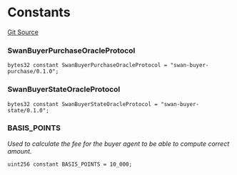 # Constants
[Git Source](https://github.com/firstbatchxyz/swan-contracts/blob/71d5f1b72c5506ee91313ea31c9a617e611d9d74/src/Swan.sol)

### SwanBuyerPurchaseOracleProtocol

```solidity
bytes32 constant SwanBuyerPurchaseOracleProtocol = "swan-buyer-purchase/0.1.0";
```

### SwanBuyerStateOracleProtocol

```solidity
bytes32 constant SwanBuyerStateOracleProtocol = "swan-buyer-state/0.1.0";
```

### BASIS_POINTS
*Used to calculate the fee for the buyer agent to be able to compute correct amount.*


```solidity
uint256 constant BASIS_POINTS = 10_000;
```

